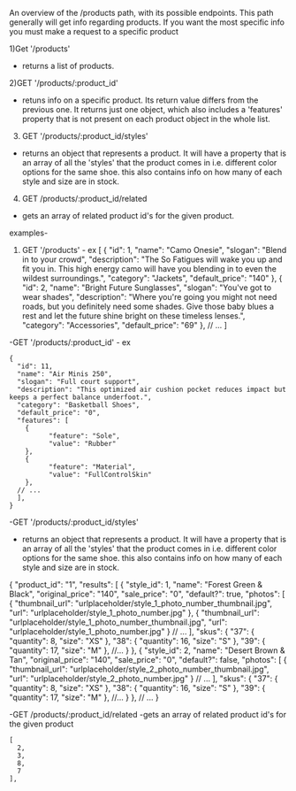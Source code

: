 
An overview of the /products path, with its possible endpoints.
This path generally will get info regarding products. If you want the most specific info you must make a request to a specific product

1)Get '/products'
  - returns a list of products.

2)GET '/products/:product_id'
  - retuns info on a specific product. Its return value differs from the previous one. It returns just one object, which also includes a 'features' property that is not present on each product object in the whole list.

3) GET '/products/:product_id/styles'
  - returns an object that represents a product. It will have a property that is an array of all the 'styles' that the product comes in i.e. different color options for the same shoe. this also contains info on how many of each style and size are in stock.

4) GET /products/:product_id/related
  - gets an array of related product id's for the given product.



  examples-


1) GET '/products' -
          ex
        [
          {
                "id": 1,
                "name": "Camo Onesie",
                "slogan": "Blend in to your crowd",
                "description": "The So Fatigues will wake you up and fit you in. This high energy camo will have you blending in to even the wildest surroundings.",
                "category": "Jackets",
                "default_price": "140"
            },
          {
                "id": 2,
                "name": "Bright Future Sunglasses",
                "slogan": "You've got to wear shades",
                "description": "Where you're going you might not need roads, but you definitely need some shades. Give those baby blues a rest and let the future shine bright on these timeless lenses.",
                "category": "Accessories",
                "default_price": "69"
            },
            // ...
          ]




  -GET '/products/:product_id' -
    ex

    {
      "id": 11,
      "name": "Air Minis 250",
      "slogan": "Full court support",
      "description": "This optimized air cushion pocket reduces impact but keeps a perfect balance underfoot.",
      "category": "Basketball Shoes",
      "default_price": "0",
      "features": [
        {
              "feature": "Sole",
              "value": "Rubber"
        },
        {
              "feature": "Material",
              "value": "FullControlSkin"
        },
      // ...
      ],
    }






  -GET '/products/:product_id/styles'
  - returns an object that represents a product. It will have a property that is an array of all the 'styles' that the product comes in i.e. different color options for the same shoe. this also contains info on how many of each style and size are in stock.

  {
    "product_id": "1",
    "results": [
  	{
            "style_id": 1,
            "name": "Forest Green & Black",
            "original_price": "140",
            "sale_price": "0",
            "default?": true,
            "photos": [
  			{
                    "thumbnail_url": "urlplaceholder/style_1_photo_number_thumbnail.jpg",
                    "url": "urlplaceholder/style_1_photo_number.jpg"
                },
  			{
                    "thumbnail_url": "urlplaceholder/style_1_photo_number_thumbnail.jpg",
                    "url": "urlplaceholder/style_1_photo_number.jpg"
                }
  			// ...
            ],
        "skus": {
                	"37": {
                    		"quantity": 8,
                    		"size": "XS"
                	},
                	"38": {
                    		"quantity": 16,
                    		"size": "S"
                	},
                	"39": {
                    		"quantity": 17,
                    		"size": "M"
                	},
            //...
            	}
    },
  {
        "style_id": 2,
        "name": "Desert Brown & Tan",
        "original_price": "140",
        "sale_price": "0",
        "default?": false,
        "photos": [
  			{
                    "thumbnail_url": "urlplaceholder/style_2_photo_number_thumbnail.jpg",
                    "url": "urlplaceholder/style_2_photo_number.jpg"
        }
      // ...
            ],
        "skus": {
                	"37": {
                    		"quantity": 8,
                    		"size": "XS"
                	},
                	"38": {
                    		"quantity": 16,
                    		"size": "S"
                	},
                	"39": {
                    		"quantity": 17,
                    		"size": "M"
                	},
            //...
            	}
    },
  // ...
}

  -GET /products/:product_id/related -gets an array of related product id's for the given product

    [
      2,
      3,
      8,
      7
    ],